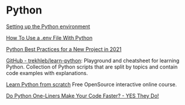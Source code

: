 # Python

[Setting up the Python environment](https://packaging.python.org/guides/installing-using-pip-and-virtual-environments/)

[How To Use a .env File With Python](https://lovelacecoding.hashnode.dev/how-to-use-a-env-file-with-python)

[Python Best Practices for a New Project in 2021](https://mitelman.engineering/blog/python-best-practice/automating-python-best-practices-for-a-new-project/)

[GitHub - trekhleb/learn-python](https://github.com/trekhleb/learn-python): Playground and cheatsheet for learning Python. Collection of Python scripts that are split by topics and contain code examples with explanations.

[Learn Python from scratch](https://futurecoder.io/) Free OpenSource interactive online course.

[Do Python One-Liners Make Your Code Faster? - YES They Do!](https://dev.to/naveenkumarmd/do-python-one-liners-make-your-code-faster-514f)
